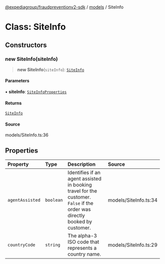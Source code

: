 [@expediagroup/fraudpreventionv2-sdk](../../index.md) / [models](../index.md) / SiteInfo

# Class: SiteInfo

## Constructors

### new SiteInfo(siteInfo)

> **new SiteInfo**(`siteInfo`): [`SiteInfo`](SiteInfo.md)

#### Parameters

▪ **siteInfo**: [`SiteInfoProperties`](../interfaces/SiteInfoProperties.md)

#### Returns

[`SiteInfo`](SiteInfo.md)

#### Source

models/SiteInfo.ts:36

## Properties

| Property | Type | Description | Source |
| :------ | :------ | :------ | :------ |
| `agentAssisted` | `boolean` | Identifies if an agent assisted in booking travel for the customer. `False` if the order was directly booked by customer. | models/SiteInfo.ts:34 |
| `countryCode` | `string` | The alpha-3 ISO code that represents a country name. | models/SiteInfo.ts:29 |
